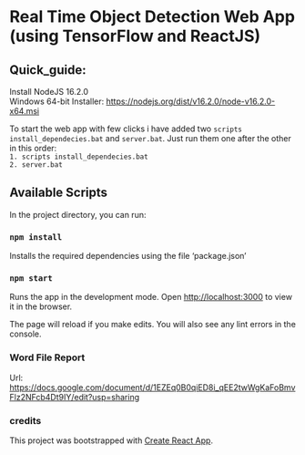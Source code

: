# Real Time Object Detection Web App (using TensorFlow and ReactJS)

## Quick_guide:
Install NodeJS 16.2.0 </br>
Windows 64-bit Installer: https://nodejs.org/dist/v16.2.0/node-v16.2.0-x64.msi </br>

To start the web app with few clicks i have added two `scripts install_dependecies.bat` and `server.bat`. Just run them one after the other in this order:  </br>`1. scripts install_dependecies.bat` </br> `2. server.bat`

## Available Scripts
In the project directory, you can run:

### `npm install`
Installs the required dependencies using the file ‘package.json’

### `npm start`
Runs the app in the development mode.
Open [http://localhost:3000](http://localhost:3000) to view it in the browser.

The page will reload if you make edits.
You will also see any lint errors in the console.

### Word File Report 
Url: https://docs.google.com/document/d/1EZEq0B0qiED8i_qEE2twWgKaFoBmvFlz2NFcb4Dt9IY/edit?usp=sharing

### credits
This project was bootstrapped with [Create React App](https://github.com/facebook/create-react-app).